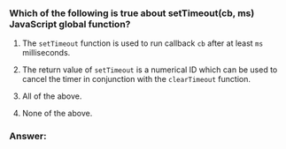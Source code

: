 ### Which of the following is true about setTimeout(cb, ms) JavaScript global function?

1. The `setTimeout` function is used to run callback `cb` after at least `ms` milliseconds.

2. The return value of `setTimeout` is a numerical ID which can be used to cancel the timer in conjunction with the `clearTimeout` function.

3. All of the above.

4. None of the above.


### Answer: